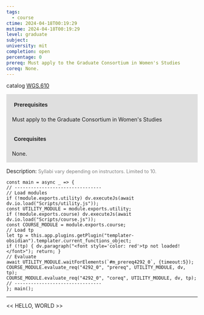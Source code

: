 ```yaml
---
tags:
  - course
ctime: 2024-04-18T00:19:29
mstime: 2024-04-18T00:19:29
level: graduate
subject: 
university: mit
completion: open
percentage: 0
prereq: Must apply to the Graduate Consortium in Women's Studies
coreq: None.
---
```


catalog [WGS.610](http://student.mit.edu/catalog/mWGSa.html#WGS.610)

<span style="display: block; padding: 15px; background-color: rgb(100, 100, 100, 0.2);"><font id="m_prereq4292_0" style="display: block; font-family: Arial, sans-serif; font-weight: bold; padding: 5px">Prerequisites</font><br><span id="prereq4292_0">Must apply to the Graduate Consortium in Women's Studies</span></span>
<span style="display: block; padding: 15px; background-color: rgb(100, 100, 100, 0.2);"><font id="m_coreq4292_0" style="display: block; font-family: Arial, sans-serif; font-weight: bold; padding: 5px">Corequisites</font><br><span id="coreq4292_0">None.</span></span>

<font style="">Description:</font>
<font style="color: grey; font-size: 0.8rem;">Syllabi vary depending on instructors. Limited to 10.</font>

```dataviewjs
const main = async _ => {
// --------------------------------
// Load modules
if (!module.exports.utility) dv.executeJs(await dv.io.load("Scripts/utility.js"));
const UTILITY_MODULE = module.exports.utility;
if (!module.exports.course) dv.executeJs(await dv.io.load("Scripts/course.js"));
const COURSE_MODULE = module.exports.course;
// Load tp
let tp = this.app.plugins.getPlugin("templater-obsidian").templater.current_functions_object;
if (!tp) { dv.paragraph("<font style='color: red'>tp not loaded!</font>"); return; }
// Evaluate
await UTILITY_MODULE.waitForElements(`#m_prereq4292_0`, {timeout:5});
COURSE_MODULE.evaluate_req("4292_0", "prereq", UTILITY_MODULE, dv, tp);
COURSE_MODULE.evaluate_req("4292_0", "coreq", UTILITY_MODULE, dv, tp);
// --------------------------------
}; main();
```

---

<< HELLO, WORLD >>
